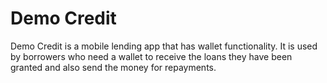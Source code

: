 # Demo Credit
 Demo Credit is a mobile lending app that has wallet functionality. It is used by borrowers who need a wallet to receive the loans they have been granted and also send the money for repayments.
